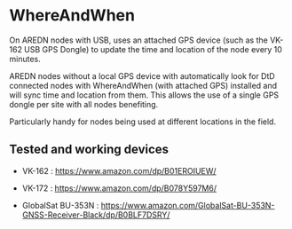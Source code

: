 # WhereAndWhen

On AREDN nodes with USB, uses an attached GPS device (such as
the VK-162 USB GPS Dongle) to update the time and location of the node
every 10 minutes.

AREDN nodes without a local GPS device with automatically look for DtD connected nodes
with WhereAndWhen (with attached GPS) installed and will sync time and location from them.
This allows the use of a single GPS dongle per site with all nodes benefiting.

Particularly handy for nodes being used at different locations in the field.

## Tested and working devices
- VK-162 : https://www.amazon.com/dp/B01EROIUEW/

- VK-172 : https://www.amazon.com/dp/B078Y597M6/

- GlobalSat BU-353N : https://www.amazon.com/GlobalSat-BU-353N-GNSS-Receiver-Black/dp/B0BLF7DSRY/

